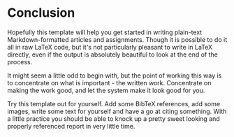 # Conclusion

Hopefully this template will help you get started in writing plain-text Markdown-formatted articles and assignments. Though it is possible to do it all in raw LaTeX code, but it's not particularly pleasant to write in LaTeX directly, even if the output is absolutely beautiful to look at the end of the process.

It might seem a little odd to begin with, but the point of working this way is to concentrate on what is important - the written work. Concentrate on making the work good, and let the system make it look good for you.

Try this template out for yourself. Add some BibTeX references, add some images, write some text for yourself and have a go at citing something. With a little practice you should be able to knock up a pretty sweet looking and properly referenced report in very little time. 
